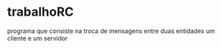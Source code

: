 # trabalhoRC
programa que consiste na troca de mensagens entre duas entidades um cliente e um servidor
